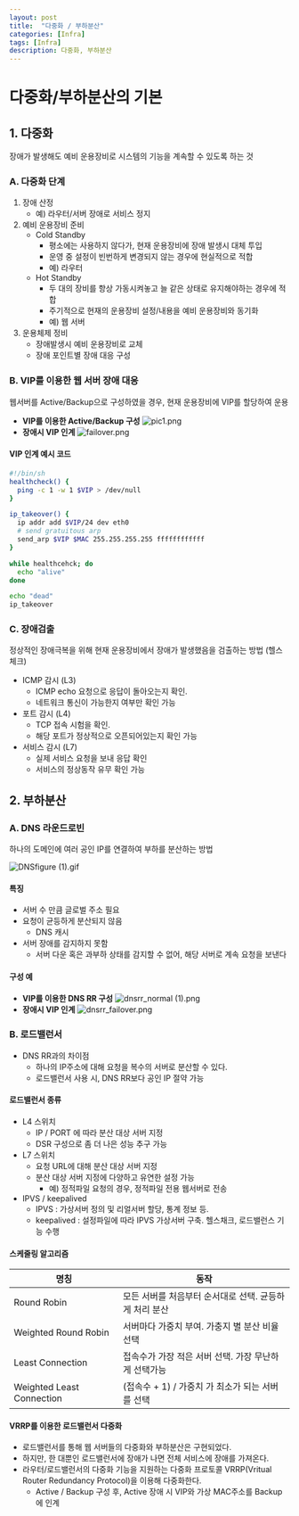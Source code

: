 ```yaml
---
layout: post
title:  "다중화 / 부하분산"
categories: [Infra]
tags: [Infra]
description: 다중화, 부하분산
---
```


# 다중화/부하분산의 기본

## 1\. 다중화

장애가 발생해도 예비 운용장비로 시스템의 기능을 계속할 수 있도록 하는 것

### A. 다중화 단계

1. 장애 산정
    * 예) 라우터/서버 장애로 서비스 정지
2. 예비 운용장비 준비
    * Cold Standby
        * 평소에는 사용하지 않다가, 현재 운용장비에 장애 발생시 대체 투입
        * 운영 중 설정이 빈번하게 변경되지 않는 경우에 현실적으로 적합
        * 예) 라우터
    * Hot Standby
        * 두 대의 장비를 항상 가동시켜놓고 늘 같은 상태로 유지해야하는 경우에 적합
        * 주기적으로 현재의 운용장비 설정/내용을 예비 운용장비와 동기화
        * 예) 웹 서버
3. 운용체제 정비
    * 장애발생시 예비 운용장비로 교체
    * 장애 포인트별 장애 대응 구성

### B. VIP를 이용한 웹 서버 장애 대응

웹서버를 Active/Backup으로 구성하였을 경우, 현재 운용장비에 VIP를 할당하여 운용

* **VIP를 이용한 Active/Backup 구성** ![pic1.png](/files/1915147654540262408)
* **장애시 VIP 인계** ![failover.png](/files/1915147762258024795)

#### VIP 인계 예시 코드

``` bash
#!/bin/sh
healthcheck() {
  ping -c 1 -w 1 $VIP > /dev/null
}

ip_takeover() {
  ip addr add $VIP/24 dev eth0
  # send gratuitous arp
  send_arp $VIP $MAC 255.255.255.255 ffffffffffff
}

while healthcehck; do
  echo "alive"
done

echo "dead"
ip_takeover
```

### C. 장애검출

정상적인 장애극복을 위해 현재 운용장비에서 장애가 발생했음을 검출하는 방법 (헬스체크)

* ICMP 감시 (L3)
    * ICMP echo 요청으로 응답이 돌아오는지 확인.
    * 네트워크 통신이 가능한지 여부만 확인 가능
* 포트 감시 (L4)
    * TCP 접속 시험을 확인.
    * 해당 포트가 정상적으로 오픈되어있는지 확인 가능
* 서비스 감시 (L7)
    * 실제 서비스 요청을 보내 응답 확인
    * 서비스의 정상동작 유무 확인 가능

## 2\. 부하분산

### A. DNS 라운드로빈

하나의 도메인에 여러 공인 IP를 연결하여 부하를 분산하는 방법

![DNSfigure (1).gif](/files/1915186362047696606)

#### 특징

* 서버 수 만큼 글로벌 주소 필요
* 요청이 균등하게 분산되지 않음
    * DNS 캐시
* 서버 장애를 감지하지 못함
    * 서버 다운 혹은 과부하 상태를 감지할 수 없어, 해당 서버로 계속 요청을 보낸다

#### 구성 예

* **VIP를 이용한 DNS RR 구성** ![dnsrr_normal (1).png](/files/1915187538246459283)
* **장애시 VIP 인계** ![dnsrr_failover.png](/files/1915187579769296957)

### B. 로드밸런서

* DNS RR과의 차이점
    * 하나의 IP주소에 대해 요청을 복수의 서버로 분산할 수 있다.
    * 로드밸런서 사용 시, DNS RR보다 공인 IP 절약 가능

#### 로드밸런서 종류

* L4 스위치
    * IP / PORT 에 따라 분산 대상 서버 지정
    * DSR 구성으로 좀 더 나은 성능 추구 가능
* L7 스위치
    * 요청 URL에 대해 분산 대상 서버 지정
    * 분산 대상 서버 지정에 다양하고 유연한 설정 가능
        * 예) 정적파일 요청의 경우, 정적파일 전용 웹서버로 전송
* IPVS / keepalived
    * IPVS : 가상서버 정의 및 리얼서버 할당, 통계 정보 등.
    * keepalived : 설정파일에 따라 IPVS 가상서버 구축. 헬스채크, 로드밸런스 기능 수행

#### 스케줄링 알고리즘

| 명칭 | 동작 |
| --- | --- |
| Round Robin | 모든 서버를 처음부터 순서대로 선택. 균등하게 처리 분산 |
| Weighted Round Robin | 서버마다 가중치 부여. 가충지 별 분산 비율 선택 |
| Least Connection | 접속수가 가장 적은 서버 선택. 가장 무난하게 선택가능 |
| Weighted Least Connection | (접속수 + 1) / 가중치 가 최소가 되는 서버를 선택 |

#### VRRP를 이용한 로드밸런서 다중화

* 로드밸런서를 통해 웹 서버들의 다중화와 부하분산은 구현되었다.
* 하지만, 한 대뿐인 로드밸런서에 장애가 나면 전체 서비스에 장애를 가져온다.
* 라우터/로드밸런서의 다중화 기능을 지원하는 다중화 프로토콜 VRRP(Vritual Router Redundancy Protocol)을 이용해 다중화한다.
    * Active / Backup 구성 후, Active 장애 시 VIP와 가상 MAC주소를 Backup 에 인계